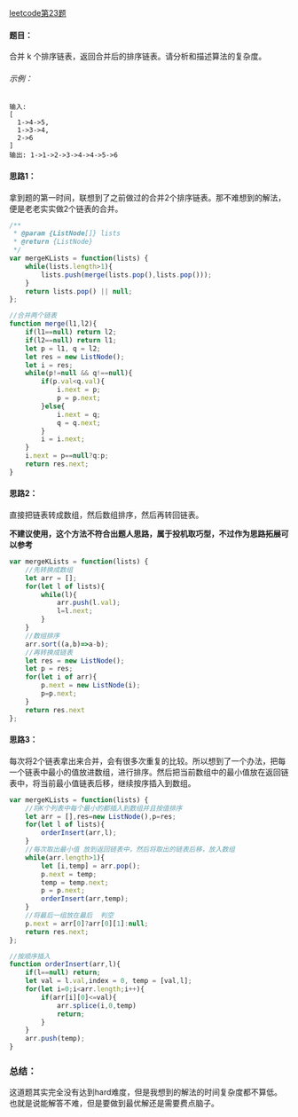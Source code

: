 [leetcode第23题](https://leetcode-cn.com/problems/merge-k-sorted-lists/submissions/)


#### 题目：

合并 k 个排序链表，返回合并后的排序链表。请分析和描述算法的复杂度。

###### 示例：
```
输入:
[
  1->4->5,
  1->3->4,
  2->6
]
输出: 1->1->2->3->4->4->5->6
```
#### 思路1：

拿到题的第一时间，联想到了之前做过的合并2个排序链表。那不难想到的解法，便是老老实实做2个链表的合并。

``` JavaScript
/**
 * @param {ListNode[]} lists
 * @return {ListNode}
 */
var mergeKLists = function(lists) {
    while(lists.length>1){
        lists.push(merge(lists.pop(),lists.pop()));
    }
    return lists.pop() || null;
};

//合并两个链表
function merge(l1,l2){
    if(l1==null) return l2;
    if(l2==null) return l1;
    let p = l1, q = l2;
    let res = new ListNode();
    let i = res;
    while(p!=null && q!==null){
        if(p.val<q.val){
            i.next = p;
            p = p.next;
        }else{
            i.next = q;
            q = q.next;
        }
        i = i.next;
    } 
    i.next = p==null?q:p;
    return res.next;
}
```

#### 思路2：

直接把链表转成数组，然后数组排序，然后再转回链表。

**不建议使用，这个方法不符合出题人思路，属于投机取巧型，不过作为思路拓展可以参考**

``` JavaScript
var mergeKLists = function(lists) {
    //先转换成数组
    let arr = [];
    for(let l of lists){
        while(l){
            arr.push(l.val);
            l=l.next;
        }
    }
    //数组排序
    arr.sort((a,b)=>a-b);
    //再转换成链表
    let res = new ListNode();
    let p = res;
    for(let i of arr){
        p.next = new ListNode(i);
        p=p.next;
    }
    return res.next
};
```

#### 思路3：

每次将2个链表拿出来合并，会有很多次重复的比较。所以想到了一个办法，把每一个链表中最小的值放进数组，进行排序。然后把当前数组中的最小值放在返回链表中，将当前最小值链表后移，继续按序插入到数组。

``` JavaScript
var mergeKLists = function(lists) {
    //将K个列表中每个最小的都插入到数组并且按值排序
    let arr = [],res=new ListNode(),p=res;
    for(let l of lists){
        orderInsert(arr,l);
    }
    //每次取出最小值 放到返回链表中，然后将取出的链表后移，放入数组
    while(arr.length>1){
        let [i,temp] = arr.pop();
        p.next = temp;
        temp = temp.next;
        p = p.next;
        orderInsert(arr,temp);
    }
    //将最后一组放在最后  判空
    p.next = arr[0]?arr[0][1]:null;
    return res.next;
};

//按顺序插入
function orderInsert(arr,l){
    if(l==null) return;
    let val = l.val,index = 0, temp = [val,l];
    for(let i=0;i<arr.length;i++){
        if(arr[i][0]<=val){
            arr.splice(i,0,temp)
            return;
        }
    }
    arr.push(temp);
}
```

### 总结：

这道题其实完全没有达到hard难度，但是我想到的解法的时间复杂度都不算低。也就是说能解答不难，但是要做到最优解还是需要费点脑子。